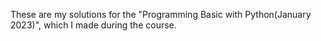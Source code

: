These are my solutions for the "Programming Basic with Python(January 2023)", which I made during the course.
